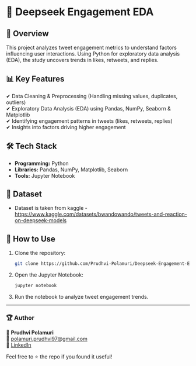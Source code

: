 # 📢 Deepseek Engagement EDA

## 📌 Overview
This project analyzes tweet engagement metrics to understand factors influencing user interactions. Using Python for exploratory data analysis (EDA), the study uncovers trends in likes, retweets, and replies.

## 📊 Key Features
✔ Data Cleaning & Preprocessing (Handling missing values, duplicates, outliers)  
✔ Exploratory Data Analysis (EDA) using Pandas, NumPy, Seaborn & Matplotlib  
✔ Identifying engagement patterns in tweets (likes, retweets, replies)  
✔ Insights into factors driving higher engagement  

## 🛠 Tech Stack
- **Programming:** Python
- **Libraries:** Pandas, NumPy, Matplotlib, Seaborn
- **Tools:** Jupyter Notebook

## 📂 Dataset
- Dataset is taken from kaggle - https://www.kaggle.com/datasets/bwandowando/tweets-and-reaction-on-deepseek-models

## 🚀 How to Use
1. Clone the repository:
   ```bash
   git clone https://github.com/Prudhvi-Polamuri/Deepseek-Engagement-EDA
   ```
2. Open the Jupyter Notebook:
   ```bash
   jupyter notebook
   ```
3. Run the notebook to analyze tweet engagement trends.


---
### 🏆 Author
👤 **Prudhvi Polamuri**  
📧 [polamuri.prudhvi97@gmail.com](mailto:polamuri.prudhvi97@gmail.com)  
🔗 [LinkedIn](https://www.linkedin.com/in/polamuri-prudhvi/)  

Feel free to ⭐ the repo if you found it useful!
